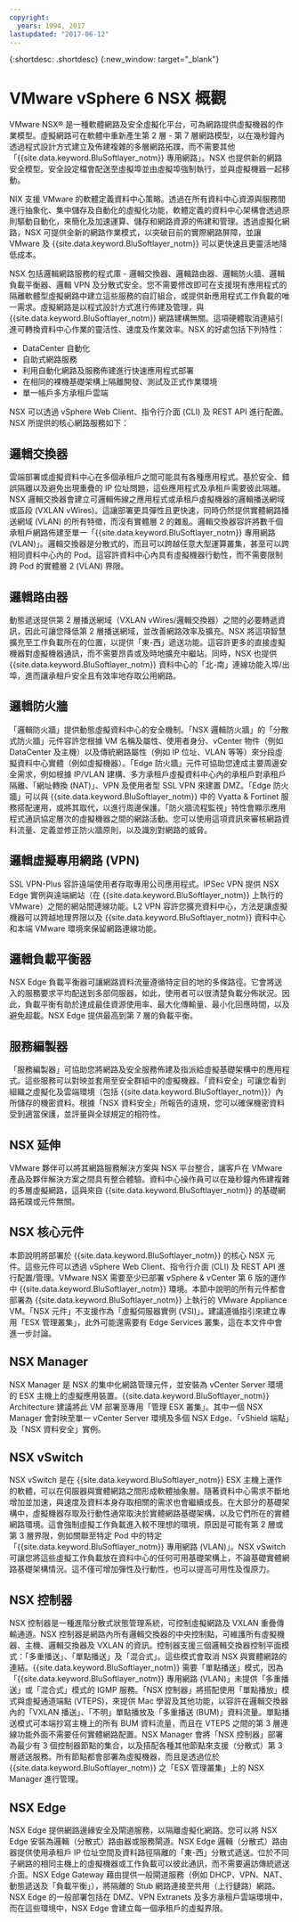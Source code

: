```yaml
---
copyright:
  years: 1994, 2017
lastupdated: "2017-06-12"
---
```


{:shortdesc: .shortdesc}
{:new_window: target="_blank"}

# VMware vSphere 6 NSX 概觀

VMware NSX&reg; 是一種軟體網路及安全虛擬化平台，可為網路提供虛擬機器的作業模型。虛擬網路可在軟體中重新產生第 2 層 - 第 7 層網路模型，以在幾秒鐘內透過程式設計方式建立及佈建複雜的多層網路拓蹼，而不需要其他「{{site.data.keyword.BluSoftlayer_notm}} 專用網路」。NSX 也提供新的網路安全模型。安全設定檔會配送至虛擬埠並由虛擬埠強制執行，並與虛擬機器一起移動。

NIX 支援 VMware 的軟體定義資料中心策略。透過在所有資料中心資源與服務間進行抽象化、集中儲存及自動化的虛擬化功能，軟體定義的資料中心架構會透過原則驅動自動化，來簡化及加速運算、儲存和網路資源的佈建和管理。透過虛擬化網路，NSX 可提供全新的網路作業模式，以突破目前的實際網路屏障，並讓 VMware 及 {{site.data.keyword.BluSoftlayer_notm}} 可以更快速且更靈活地降低成本。

NSX 包括邏輯網路服務的程式庫 - 邏輯交換器、邏輯路由器、邏輯防火牆、邏輯負載平衡器、邏輯 VPN 及分散式安全。您不需要修改即可在支援現有應用程式的隔離軟體型虛擬網路中建立這些服務的自訂組合，或提供新應用程式工作負載的唯一需求。虛擬網路是以程式設計方式進行佈建及管理，與 {{site.data.keyword.BluSoftlayer_notm}} 網路建構無關。這項硬體取消連結引進可轉換資料中心作業的靈活性、速度及作業效率。NSX 的好處包括下列特性：
* DataCenter 自動化
* 自助式網路服務
* 利用自動化網路及服務佈建進行快速應用程式部署
* 在相同的裸機基礎架構上隔離開發、測試及正式作業環境
* 單一帳戶多方承租戶雲端

NSX 可以透過 vSphere Web Client、指令行介面 (CLI) 及 REST API 進行配置。NSX 所提供的核心網路服務如下：

## 邏輯交換器
雲端部署或虛擬資料中心在多個承租戶之間可能具有各種應用程式。基於安全、錯誤隔離以及避免出現重疊的 IP 位址問題，這些應用程式及承租戶需要彼此隔離。NSX 邏輯交換器會建立可邏輯佈線之應用程式或承租戶虛擬機器的邏輯播送網域或區段 (VXLAN vWires)。這讓部署更具彈性且更快速，同時仍然提供實體網路播送網域 (VLAN) 的所有特徵，而沒有實體層 2 的雜亂。邏輯交換器容許將數千個承租戶網路佈建至單一「{{site.data.keyword.BluSoftlayer_notm}} 專用網路 (VLAN)」。邏輯交換器是分散式的，而且可以跨越任意大型運算叢集，甚至可以跨相同資料中心內的 Pod。這容許資料中心內具有虛擬機器行動性，而不需要限制跨 Pod 的實體層 2 (VLAN) 界限。

## 邏輯路由器
動態遞送提供第 2 層播送網域（VXLAN vWires/邏輯交換器）之間的必要轉遞資訊，因此可讓您降低第 2 層播送網域，並改善網路效率及擴充。NSX 將這項智慧擴充至工作負載所在的位置，以提供「東-西」遞送功能。這容許更多的直接虛擬機器對虛擬機器通訊，而不需要昂貴或及時地擴充中繼站。同時，NSX 也提供 {{site.data.keyword.BluSoftlayer_notm}} 資料中心的「北-南」連線功能入埠/出埠，進而讓承租戶安全且有效率地存取公用網路。

## 邏輯防火牆
「邏輯防火牆」提供動態虛擬資料中心的安全機制。「NSX 邏輯防火牆」的「分散式防火牆」元件容許您根據 VM 名稱及屬性、使用者身分、vCenter 物件（例如 DataCenter 及主機）以及傳統網路屬性（例如 IP 位址、VLAN 等等）來分段虛擬資料中心實體（例如虛擬機器）。「Edge 防火牆」元件可協助您達成主要周邊安全需求，例如根據 IP/VLAN 建構、多方承租戶虛擬資料中心內的承租戶對承租戶隔離、「網址轉換 (NAT)」、VPN 及使用者型 SSL VPN 來建置 DMZ。「Edge 防火牆」可以與 {{site.data.keyword.BluSoftlayer_notm}} 中的 Vyatta & Fortinet 服務搭配運用，或將其取代，以進行周邊保護。「防火牆流程監視」特性會顯示應用程式通訊協定層次的虛擬機器之間的網路活動。您可以使用這項資訊來審核網路資料流量、定義並修正防火牆原則，以及識別對網路的威脅。

## 邏輯虛擬專用網路 (VPN)
SSL VPN-Plus 容許遠端使用者存取專用公司應用程式。IPSec VPN 提供 NSX Edge 實例與遠端網站（在 {{site.data.keyword.BluSoftlayer_notm}} 上執行的 VMware）之間的網站間連線功能。L2 VPN 容許您擴充資料中心，方法是讓虛擬機器可以跨越地理界限以及 {{site.data.keyword.BluSoftlayer_notm}} 資料中心和本端 VMware 環境來保留網路連線功能。

## 邏輯負載平衡器
NSX Edge 負載平衡器可讓網路資料流量遵循特定目的地的多條路徑。它會將送入的服務要求平均配送到多部伺服器，如此，使用者可以很清楚負載分佈狀況。因此，負載平衡有助於達成最佳資源使用率、最大化傳輸量、最小化回應時間，以及避免超載。NSX Edge 提供最高到第 7 層的負載平衡。

## 服務編製器
「服務編製器」可協助您將網路及安全服務佈建及指派給虛擬基礎架構中的應用程式。這些服務可以對映並套用至安全群組中的虛擬機器。「資料安全」可讓您看到組織之虛擬化及雲端環境（包括 {{site.data.keyword.BluSoftlayer_notm}}）內所儲存的機密資料。根據「NSX 資料安全」所報告的違規，您可以確保機密資料受到適當保護，並評量與全球規定的相符性。

## NSX 延伸
VMware 夥伴可以將其網路服務解決方案與 NSX 平台整合，讓客戶在 VMware 產品及夥伴解決方案之間具有整合體驗。資料中心操作員可以在幾秒鐘內佈建複雜的多層虛擬網路，這與來自 {{site.data.keyword.BluSoftlayer_notm}} 的基礎網路拓蹼或元件無關。

## NSX 核心元件
本節說明將部署於 {{site.data.keyword.BluSoftlayer_notm}} 的核心 NSX 元件。這些元件可以透過 vSphere Web Client、指令行介面 (CLI) 及 REST API 進行配置/管理。VMware NSX 需要至少已部署 vSphere & vCenter 第 6 版的運作中 {{site.data.keyword.BluSoftlayer_notm}} 環境。本節中說明的所有元件都會部署為 {{site.data.keyword.BluSoftlayer_notm}} 上執行的 VMware Appliance VM。「NSX 元件」不支援作為「虛擬伺服器實例 (VSI)」。建議遵循指引來建立專用「ESX 管理叢集」，此外可能還需要有 Edge Services 叢集，這在本文件中會進一步討論。

<!-- ![Figure 1](images/vmware6_nsx_overview_1.png)-->

## NSX Manager
NSX Manager 是 NSX 的集中化網路管理元件，並安裝為 vCenter Server 環境的 ESX 主機上的虛擬應用裝置。{{site.data.keyword.BluSoftlayer_notm}} Architecture 建議將此 VM 部署至專用「管理 ESX 叢集」。其中一個 NSX Manager 會對映至單一 vCenter Server 環境及多個 NSX Edge、「vShield 端點」及「NSX 資料安全」實例。

## NSX vSwitch
NSX vSwitch 是在 {{site.data.keyword.BluSoftlayer_notm}} ESX 主機上運作的軟體，可以在伺服器與實體網路之間形成軟體抽象層。隨著資料中心需求不斷地增加並加速，與速度及資料本身存取相關的需求也會繼續成長。在大部分的基礎架構中，虛擬機器存取及行動性通常取決於實體網路基礎架構，以及它們所在的實體網路環境。這會強制虛擬工作負載進入較不理想的環境，原因是可能有第 2 層或第 3 層界限，例如關聯至特定 Pod 中的特定「{{site.data.keyword.BluSoftlayer_notm}} 專用網路 (VLAN)」。NSX vSwitch 可讓您將這些虛擬工作負載放在資料中心的任何可用基礎架構上，不論基礎實體網路基礎架構情況。這不僅可增加彈性及行動性，也可以提高可用性及復原力。

## NSX 控制器 
NSX 控制器是一種進階分散式狀態管理系統，可控制虛擬網路及 VXLAN 重疊傳輸通道。NSX 控制器是網路內所有邏輯交換器的中央控制點，可維護所有虛擬機器、主機、邏輯交換器及 VXLAN 的資訊。控制器支援三個邏輯交換器控制平面模式：「多重播送」、「單點播送」及「混合式」。這些模式會取消 NSX 與實體網路的連結。{{site.data.keyword.BluSoftlayer_notm}} 需要「單點播送」模式，因為「{{site.data.keyword.BluSoftlayer_notm}} 專用網路 (VLAN)」未提供「多重播送」或「混合式」模式的 IGMP 服務。「NSX 控制器」將搭配使用「單點播放」模式與虛擬通道端點 (VTEPS)，來提供 Mac 學習及其他功能，以容許在邏輯交換器內的「VXLAN 播送」、「不明」單點播放及「多重播送 (BUM)」資料流量。單點播送模式可本端抄寫主機上的所有 BUM 資料流量，而且在 VTEPS 之間的第 3 層連線功能外面不需要任何實體網路配置。NSX Manager 會將「NSX 控制器」部署為最少有 3 個控制器節點的集合，以及搭配各種其他節點來支援（分散式）第 3 層遞送服務。所有節點都會部署為虛擬機器，而且是透過位於 {{site.data.keyword.BluSoftlayer_notm}} 之「ESX 管理叢集」上的 NSX Manager 進行管理。

## NSX Edge
NSX Edge 提供網路邊緣安全及閘道服務，以隔離虛擬化網路。您可以將 NSX Edge 安裝為邏輯（分散式）路由器或服務閘道。NSX Edge 邏輯（分散式）路由器提供使用承租戶 IP 位址空間及資料路徑隔離的「東-西」分散式遞送。位於不同子網路的相同主機上的虛擬機器或工作負載可以彼此通訊，而不需要遍訪傳統遞送介面。NSX Edge Gateway 藉由提供一般閘道服務（例如 DHCP、VPN、NAT、動態遞送及「負載平衡」），將隔離的 Stub 網路連接至共用（上行鏈路）網路。NSX Edge 的一般部署包括在 DMZ、VPN Extranets 及多方承租戶雲端環境中，而在這些環境中，NSX Edge 會建立每一個承租戶的虛擬界限。
